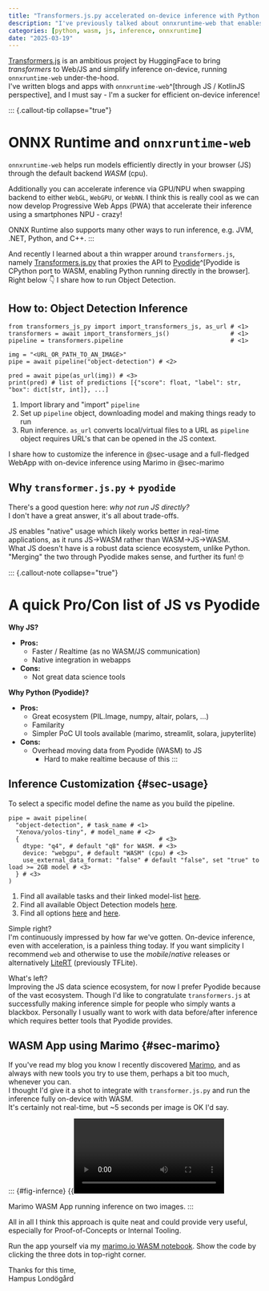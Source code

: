 ```yaml
---
title: "Transformers.js.py accelerated on-device inference with Python WASM"
description: "I've previously talked about onnxruntime-web that enables accelerated on-device inference. There's now a wrapper that proxy Transformers.js to Pyodide. In this post I'll share how to do just that!"
categories: [python, wasm, js, inference, onnxruntime]
date: "2025-03-19"
---
```


[Transformers.js](https://huggingface.co/docs/transformers.js/en/index) is an ambitious project by HuggingFace to bring _transformers_ to Web/JS and simplify inference on-device, running `onnxruntime-web` under-the-hood.  
I've written blogs and apps with `onnxruntime-web`^[through JS / KotlinJS perspective], and I must say - I'm a sucker for efficient on-device inference!  

::: {.callout-tip collapse="true"}
# ONNX Runtime and `onnxruntime-web`

`onnxruntime-web` helps run models efficiently directly in your browser (JS) through the default backend _WASM_ (cpu).

Additionally you can accelerate inference via GPU/NPU when swapping backend to either `WebGL`, `WebGPU`, or `WebNN`. I think this is really cool as we can now develop Progressive Web Apps (PWA) that accelerate their inference using a smartphones NPU - crazy!

ONNX Runtime also supports many other ways to run inference, e.g. JVM, .NET, Python, and C++.
:::

And recently I learned about a thin wrapper around `transformers.js`, namely [Transformers.js.py](https://github.com/whitphx/transformers.js.py) that proxies the API to [Pyodide](https://pyodide.org/en/stable/)^[Pyodide is CPython port to WASM, enabling Python running directly in the browser].   
Right below 👇 I share how to run Object Detection.

## How to: Object Detection Inference

```{.python filename="infer.py"}
from transformers_js_py import import_transformers_js, as_url # <1>
transformers = await import_transformers_js()                 # <1>
pipeline = transformers.pipeline                              # <1>

img = "<URL_OR_PATH_TO_AN_IMAGE>"
pipe = await pipeline("object-detection") # <2>

pred = await pipe(as_url(img)) # <3>
print(pred) # list of predictions [{"score": float, "label": str, "box": dict[str, int]}, ...]
```
1. Import library and "import" `pipeline`
2. Set up `pipeline` object, downloading model and making things ready to run
3. Run inference. `as_url` converts local/virtual files to a URL as `pipeline` object requires URL's that can be opened in the JS context.

I share how to customize the inference in @sec-usage and a full-fledged WebApp with on-device inference using Marimo in @sec-marimo

## Why `transformer.js.py` + `pyodide`

There's a good question here: _why not run JS directly?_  
I don't have a great answer, it's all about trade-offs. 

JS enables "native" usage which likely works better in real-time applications, as it runs JS->WASM rather than WASM->JS->WASM.  
What JS doesn't have is a robust data science ecosystem, unlike Python. "Merging" the two through Pyodide makes sense, and further its fun! 🤓

::: {.callout-note collapse="true"}
# A quick Pro/Con list of JS vs Pyodide

**Why JS?**  

- **Pros:**
    - Faster / Realtime (as no WASM/JS communication)
    - Native integration in webapps
- **Cons:** 
  - Not great data science tools

**Why Python (Pyodide)?**  

- **Pros:**
  - Great ecosystem (PIL.Image, numpy, altair, polars, ...)
  - Familarity
  - Simpler PoC UI tools available (marimo, streamlit, solara, jupyterlite)
- **Cons:** 
  - Overhead moving data from Pyodide (WASM) to JS
    - Hard to make realtime because of this
:::

## Inference Customization {#sec-usage}


To select a specific model define the name as you build the pipeline.

```{.python filename="infer_options.py"}
pipe = await pipeline(
  "object-detection", # task_name # <1>
  "Xenova/yolos-tiny", # model_name # <2>
  {                                       # <3>
    dtype: "q4", # default "q8" for WASM. # <3>
    device: "webgpu", # default "WASM" (cpu) # <3>
    use_external_data_format: "false" # default "false", set "true" to load >= 2GB model # <3>
  } # <3>
)
```
1. Find all available tasks and their linked model-list [here](https://huggingface.co/docs/transformers.js/index#tasks).
2. Find all available Object Detection models [here](https://huggingface.co/models?pipeline_tag=object-detection&library=transformers.js).
3. Find all options [here](https://huggingface.co/docs/transformers.js/en/api/utils/hub#utilshubmodelspecificpretrainedoptions--code-object-code) and [here](https://huggingface.co/docs/transformers.js/en/api/utils/hub#utilshubmodelspecificpretrainedoptions--code-object-code).

Simple right?  
I'm continuously impressed by how far we've gotten. On-device inference, even with acceleration, is a painless thing today. If you want simplicity I recommend `web` and otherwise to use the _mobile_/_native_ releases or alternatively [LiteRT](https://ai.google.dev/edge/litert) (previously TFLite).

What's left?  
Improving the JS data science ecosystem, for now I prefer Pyodide because of the vast ecosystem. Though I'd like to congratulate `transformers.js` at successfully making inference simple for people who simply wants a blackbox. Personally I usually want to work with data before/after inference which requires better tools that Pyodide provides.


## WASM App using Marimo {#sec-marimo}

If you've read my blog you know I recently discovered [Marimo](https://marimo.io/), and as always with new tools you try to use them, perhaps a bit too much, whenever you can.  
I thought I'd give it a shot to integrate with `transformer.js.py` and run the inference fully on-device with WASM.  
It's certainly not real-time, but ~5 seconds per image is OK I'd say.

::: {#fig-infernce}
{{<video on-device-preds.mp4>}}

Marimo WASM App running inference on two images.
:::

All in all I think this approach is quite neat and could provide very useful, especially for Proof-of-Concepts or Internal Tooling.

Run the app yourself via my [marimo.io WASM notebook](https://marimo.io/p/@hlondogard/notebook-transformer-js-py-object-detection-wasm?show-code=false). Show the code by clicking the three dots in top-right corner.


Thanks for this time,  
Hampus Londögård